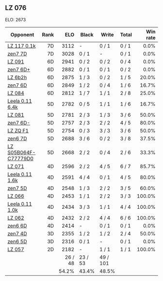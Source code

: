 ## LZ 076 ##

ELO: 2673

Opponent | Rank | ELO | Black | Write | Total | Win rate
---------|-----:|----:|-------|-------|-------|-------:
[LZ 117 0.1k](LZ%20117%200.1k.md) | 7D | 3112 | - | 0 / 1 | 0 / 1 | 0.0%
[zen7 7D](zen7%207D.md) | 7D | 3028 | 0 / 1 | - | 0 / 1 | 0.0%
[LZ 091](LZ%20091.md) | 6D | 2941 | 0 / 2 | 0 / 2 | 0 / 4 | 0.0%
[zen7 6D+](zen7%206D+.md) | 6D | 2882 | 0 / 1 | 0 / 1 | 0 / 2 | 0.0%
[LZ 6b2h](LZ%206b2h.md) | 6D | 2875 | 1 / 3 | 0 / 2 | 1 / 5 | 20.0%
[zen7 6D](zen7%206D.md) | 6D | 2849 | 1 / 2 | 0 / 4 | 1 / 6 | 16.7%
[LZ 084](LZ%20084.md) | 6D | 2812 | 1 / 7 | 1 / 1 | 2 / 8 | 25.0%
[Leela 0.11 6.4k](Leela%200.11%206.4k.md) | 5D | 2782 | 0 / 5 | 1 / 1 | 1 / 6 | 16.7%
[LZ 081](LZ%20081.md) | 5D | 2781 | 2 / 3 | 1 / 3 | 3 / 6 | 50.0%
[zen7 6D-](zen7%206D-.md) | 5D | 2757 | 2 / 3 | 2 / 2 | 4 / 5 | 80.0%
[LZ ZQ F1](LZ%20ZQ%20F1.md) | 5D | 2754 | 0 / 3 | 3 / 3 | 3 / 6 | 50.0%
[zen6 7D](zen6%207D.md) | 5D | 2688 | 3 / 6 | 0 / 2 | 3 / 8 | 37.5%
[LZ S05B064F-C77779D0](LZ%20S05B064F-C77779D0.md) | 5D | 2668 | 2 / 2 | 0 / 4 | 2 / 6 | 33.3%
[LZ 071](LZ%20071.md) | 4D | 2596 | 2 / 2 | 4 / 5 | 6 / 7 | 85.7%
[Leela 0.11 1.6k](Leela%200.11%201.6k.md) | 4D | 2591 | 4 / 4 | 0 / 1 | 4 / 5 | 80.0%
[zen7 5D](zen7%205D.md) | 4D | 2548 | 1 / 3 | 2 / 2 | 3 / 5 | 60.0%
[LZ 066](LZ%20066.md) | 4D | 2453 | 1 / 1 | 2 / 2 | 3 / 3 | 100.0%
[Leela 0.11 1.0k](Leela%200.11%201.0k.md) | 4D | 2434 | 3 / 3 | 1 / 1 | 4 / 4 | 100.0%
[LZ 062](LZ%20062.md) | 4D | 2432 | 2 / 2 | 4 / 4 | 6 / 6 | 100.0%
[zen6 6D](zen6%206D.md) | 4D | 2414 | - | 0 / 1 | 0 / 1 | 0.0%
[zen7 4D](zen7%204D.md) | 3D | 2355 | 1 / 2 | 1 / 2 | 2 / 4 | 50.0%
[zen6 5D](zen6%205D.md) | 3D | 2316 | 0 / 1 | - | 0 / 1 | 0.0%
[LZ 057](LZ%20057.md) | 2D | 2182 | - | 1 / 1 | 1 / 1 | 100.0%
 | | | 26 / 48 | 23 / 53 | 49 / 101 | 
 | | | 54.2% | 43.4% | 48.5% | 
